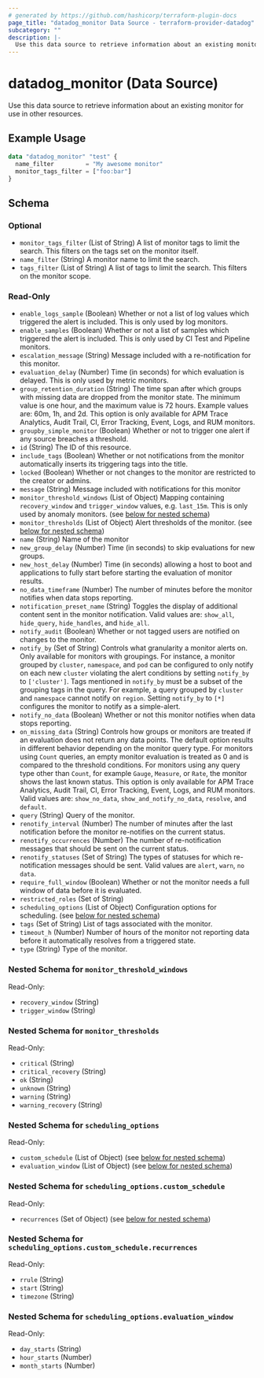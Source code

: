 ```yaml
---
# generated by https://github.com/hashicorp/terraform-plugin-docs
page_title: "datadog_monitor Data Source - terraform-provider-datadog"
subcategory: ""
description: |-
  Use this data source to retrieve information about an existing monitor for use in other resources.
---
```


# datadog_monitor (Data Source)

Use this data source to retrieve information about an existing monitor for use in other resources.

## Example Usage

```terraform
data "datadog_monitor" "test" {
  name_filter         = "My awesome monitor"
  monitor_tags_filter = ["foo:bar"]
}
```

<!-- schema generated by tfplugindocs -->
## Schema

### Optional

- `monitor_tags_filter` (List of String) A list of monitor tags to limit the search. This filters on the tags set on the monitor itself.
- `name_filter` (String) A monitor name to limit the search.
- `tags_filter` (List of String) A list of tags to limit the search. This filters on the monitor scope.

### Read-Only

- `enable_logs_sample` (Boolean) Whether or not a list of log values which triggered the alert is included. This is only used by log monitors.
- `enable_samples` (Boolean) Whether or not a list of samples which triggered the alert is included. This is only used by CI Test and Pipeline monitors.
- `escalation_message` (String) Message included with a re-notification for this monitor.
- `evaluation_delay` (Number) Time (in seconds) for which evaluation is delayed. This is only used by metric monitors.
- `group_retention_duration` (String) The time span after which groups with missing data are dropped from the monitor state. The minimum value is one hour, and the maximum value is 72 hours. Example values are: 60m, 1h, and 2d. This option is only available for APM Trace Analytics, Audit Trail, CI, Error Tracking, Event, Logs, and RUM monitors.
- `groupby_simple_monitor` (Boolean) Whether or not to trigger one alert if any source breaches a threshold.
- `id` (String) The ID of this resource.
- `include_tags` (Boolean) Whether or not notifications from the monitor automatically inserts its triggering tags into the title.
- `locked` (Boolean) Whether or not changes to the monitor are restricted to the creator or admins.
- `message` (String) Message included with notifications for this monitor
- `monitor_threshold_windows` (List of Object) Mapping containing `recovery_window` and `trigger_window` values, e.g. `last_15m`. This is only used by anomaly monitors. (see [below for nested schema](#nestedatt--monitor_threshold_windows))
- `monitor_thresholds` (List of Object) Alert thresholds of the monitor. (see [below for nested schema](#nestedatt--monitor_thresholds))
- `name` (String) Name of the monitor
- `new_group_delay` (Number) Time (in seconds) to skip evaluations for new groups.
- `new_host_delay` (Number) Time (in seconds) allowing a host to boot and applications to fully start before starting the evaluation of monitor results.
- `no_data_timeframe` (Number) The number of minutes before the monitor notifies when data stops reporting.
- `notification_preset_name` (String) Toggles the display of additional content sent in the monitor notification. Valid values are: `show_all`, `hide_query`, `hide_handles`, and `hide_all`.
- `notify_audit` (Boolean) Whether or not tagged users are notified on changes to the monitor.
- `notify_by` (Set of String) Controls what granularity a monitor alerts on. Only available for monitors with groupings. For instance, a monitor grouped by `cluster`, `namespace`, and `pod` can be configured to only notify on each new `cluster` violating the alert conditions by setting `notify_by` to `['cluster']`. Tags mentioned in `notify_by` must be a subset of the grouping tags in the query. For example, a query grouped by `cluster` and `namespace` cannot notify on `region`. Setting `notify_by` to `[*]` configures the monitor to notify as a simple-alert.
- `notify_no_data` (Boolean) Whether or not this monitor notifies when data stops reporting.
- `on_missing_data` (String) Controls how groups or monitors are treated if an evaluation does not return any data points. The default option results in different behavior depending on the monitor query type. For monitors using `Count` queries, an empty monitor evaluation is treated as 0 and is compared to the threshold conditions. For monitors using any query type other than `Count`, for example `Gauge`, `Measure`, or `Rate`, the monitor shows the last known status. This option is only available for APM Trace Analytics, Audit Trail, CI, Error Tracking, Event, Logs, and RUM monitors. Valid values are: `show_no_data`, `show_and_notify_no_data`, `resolve`, and `default`.
- `query` (String) Query of the monitor.
- `renotify_interval` (Number) The number of minutes after the last notification before the monitor re-notifies on the current status.
- `renotify_occurrences` (Number) The number of re-notification messages that should be sent on the current status.
- `renotify_statuses` (Set of String) The types of statuses for which re-notification messages should be sent. Valid values are `alert`, `warn`, `no data`.
- `require_full_window` (Boolean) Whether or not the monitor needs a full window of data before it is evaluated.
- `restricted_roles` (Set of String)
- `scheduling_options` (List of Object) Configuration options for scheduling. (see [below for nested schema](#nestedatt--scheduling_options))
- `tags` (Set of String) List of tags associated with the monitor.
- `timeout_h` (Number) Number of hours of the monitor not reporting data before it automatically resolves from a triggered state.
- `type` (String) Type of the monitor.

<a id="nestedatt--monitor_threshold_windows"></a>
### Nested Schema for `monitor_threshold_windows`

Read-Only:

- `recovery_window` (String)
- `trigger_window` (String)


<a id="nestedatt--monitor_thresholds"></a>
### Nested Schema for `monitor_thresholds`

Read-Only:

- `critical` (String)
- `critical_recovery` (String)
- `ok` (String)
- `unknown` (String)
- `warning` (String)
- `warning_recovery` (String)


<a id="nestedatt--scheduling_options"></a>
### Nested Schema for `scheduling_options`

Read-Only:

- `custom_schedule` (List of Object) (see [below for nested schema](#nestedobjatt--scheduling_options--custom_schedule))
- `evaluation_window` (List of Object) (see [below for nested schema](#nestedobjatt--scheduling_options--evaluation_window))

<a id="nestedobjatt--scheduling_options--custom_schedule"></a>
### Nested Schema for `scheduling_options.custom_schedule`

Read-Only:

- `recurrences` (Set of Object) (see [below for nested schema](#nestedobjatt--scheduling_options--custom_schedule--recurrences))

<a id="nestedobjatt--scheduling_options--custom_schedule--recurrences"></a>
### Nested Schema for `scheduling_options.custom_schedule.recurrences`

Read-Only:

- `rrule` (String)
- `start` (String)
- `timezone` (String)



<a id="nestedobjatt--scheduling_options--evaluation_window"></a>
### Nested Schema for `scheduling_options.evaluation_window`

Read-Only:

- `day_starts` (String)
- `hour_starts` (Number)
- `month_starts` (Number)
